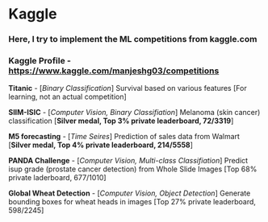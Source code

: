 # Kaggle

### Here, I try to implement the ML competitions from kaggle.com

### Kaggle Profile - https://www.kaggle.com/manjeshg03/competitions

**Titanic** - [*Binary Classification*] Survival based on various features [For learning, not an actual competition]

**SIIM-ISIC** - [*Computer Vision, Binary Classifiation*] Melanoma (skin cancer) classification [**Silver medal, Top 3% private leaderboard, 72/3319**]

**M5 forecasting** - [*Time Seires*] Prediction of sales data from Walmart [**Silver medal, Top 4% private leaderboard, 214/5558**]

**PANDA Challenge** - [*Computer Vision, Multi-class Classifiation*] Predict isup grade (prostate cancer detection) from Whole Slide Images [Top 68% private laderboard, 677/1010]

**Global Wheat Detection** - [*Computer Vision, Object Detection*] Generate bounding boxes for wheat heads in images [Top 27% private leaderboard, 598/2245]
